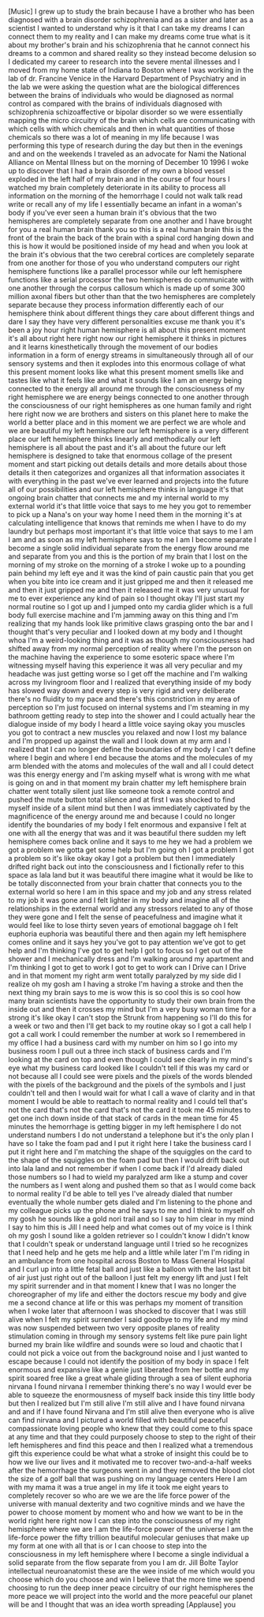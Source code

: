 
[Music]
I grew up to study the brain because I
have a brother who has been diagnosed
with a brain disorder schizophrenia and
as a sister and later as a scientist I
wanted to understand why is it that I
can take my dreams I can connect them to
my reality and I can make my dreams come
true what is it about my brother&#39;s brain
and his schizophrenia that he cannot
connect his dreams to a common and
shared reality so they instead become
delusion so I dedicated my career to
research into the severe mental
illnesses and I moved from my home state
of Indiana to Boston where I was working
in the lab of dr. Francine Venice in the
Harvard Department of Psychiatry and in
the lab we were asking the question what
are the biological differences between
the brains of individuals who would be
diagnosed as normal control as compared
with the brains of individuals diagnosed
with schizophrenia schizoaffective or
bipolar disorder so we were essentially
mapping the micro circuitry of the brain
which cells are communicating with which
cells with which chemicals and then in
what quantities of those chemicals so
there was a lot of meaning in my life
because I was performing this type of
research during the day but then in the
evenings and and on the weekends I
traveled as an advocate for Nami the
National Alliance on Mental Illness but
on the morning of December 10 1996 I
woke up to discover that I had a brain
disorder of my own a blood vessel
exploded in the left half of my brain
and in the course of four hours I
watched my brain completely deteriorate
in its ability to process all
information on the morning of the
hemorrhage I could not walk talk read
write or recall any of my life I
essentially became an infant in a
woman&#39;s body if you&#39;ve ever seen a human
brain it&#39;s obvious that the two
hemispheres
are completely separate from one another
and I have brought for you a real human
brain
thank you so this is a real human brain
this is the front of the brain the back
of the brain with a spinal cord hanging
down and this is how it would be
positioned inside of my head and when
you look at the brain it&#39;s obvious that
the two cerebral cortices are completely
separate from one another for those of
you who understand computers our right
hemisphere functions like a parallel
processor while our left hemisphere
functions like a serial processor the
two hemispheres do communicate with one
another through the corpus callosum
which is made up of some 300 million
axonal fibers but other than that the
two hemispheres are completely separate
because they process information
differently each of our hemisphere think
about different things they care about
different things and dare I say they
have very different personalities excuse
me thank you it&#39;s been a joy hour right
human hemisphere is all about this
present moment it&#39;s all about right here
right now our right hemisphere it thinks
in pictures and it learns
kinesthetically through the movement of
our bodies information in a form of
energy streams in simultaneously through
all of our sensory systems and then it
explodes into this enormous collage of
what this present moment looks like what
this present moment smells like and
tastes like what it feels like and what
it sounds like I am an energy being
connected to the energy all around me
through the consciousness of my right
hemisphere we are energy beings
connected to one another through the
consciousness of our right hemispheres
as one human family and right here right
now
we are brothers and sisters on this
planet here to make the world a better
place and in this moment we are perfect
we are whole and we are beautiful my
left hemisphere our left hemisphere is a
very different place our left hemisphere
thinks linearly and methodically our
left hemisphere is all about the past
and it&#39;s all about the future our left
hemisphere is designed to take that
enormous collage of the present moment
and start picking out details details
and more details about those details it
then categorizes and organizes all that
information associates it with
everything in the past we&#39;ve ever
learned and projects into the future all
of our possibilities and our left
hemisphere thinks in language it&#39;s that
ongoing brain chatter that connects me
and my internal world to my external
world it&#39;s that little voice that says
to me hey you got to remember to pick up
a Nana&#39;s on your way home I need them in
the morning it&#39;s at calculating
intelligence that knows that reminds me
when I have to do my laundry but perhaps
most important it&#39;s that little voice
that says to me I am I am and as soon as
my left hemisphere says to me I am I
become separate I become a single solid
individual separate from the energy flow
around me and separate from you and this
is the portion of my brain that I lost
on the morning of my stroke on the
morning of a stroke I woke up to a
pounding pain behind my left eye
and it was the kind of pain caustic pain
that you get when you bite into ice
cream and it just gripped me and then it
released me and then it just gripped me
and then it released me it was very
unusual for me to ever experience any
kind of pain so I thought okay I&#39;ll just
start my normal routine so I got up and
I jumped onto my cardia glider which is
a full body full exercise machine
and I&#39;m jamming away on this thing and
I&#39;m realizing that my hands look like
primitive claws grasping onto the bar
and I thought that&#39;s very peculiar and I
looked down at my body and I thought
whoa I&#39;m a weird-looking thing and it
was as though my consciousness had
shifted away from my normal perception
of reality where I&#39;m the person on the
machine having the experience to some
esoteric space where I&#39;m witnessing
myself having this experience it was all
very peculiar and my headache was just
getting worse so I get off the machine
and I&#39;m walking across my livingroom
floor and I realized that everything
inside of my body has slowed way down
and every step is very rigid and very
deliberate there&#39;s no fluidity to my
pace and there&#39;s this constriction in my
area of perception so I&#39;m just focused
on internal systems and I&#39;m steaming in
my bathroom getting ready to step into
the shower and I could actually hear the
dialogue inside of my body I heard a
little voice saying okay you muscles you
got to contract a new muscles you
relaxed and now I lost my balance and
I&#39;m propped up against the wall and I
look down at my arm and I realized that
I can no longer define the boundaries of
my body I can&#39;t define where I begin and
where I end because the atoms and the
molecules of my arm blended with the
atoms and molecules of the wall and all
I could detect was this energy energy
and I&#39;m asking myself what is wrong with
me what is going on and in that moment
my brain chatter my left hemisphere
brain chatter went totally silent just
like someone took a remote control and
pushed the mute button total silence
and at first I was shocked to find
myself inside of a silent mind but then
I was immediately captivated by the
magnificence of the energy around me and
because I could no longer identify the
boundaries of my body I felt enormous
and expansive I felt at one with all the
energy that was and it was beautiful
there
sudden my left hemisphere comes back
online and it says to me hey we had a
problem we got a problem we gotta get
some help but I&#39;m going oh I got a
problem I got a problem so it&#39;s like
okay okay I got a problem but then I
immediately drifted right back out into
the consciousness and I fictionally
refer to this space as lala land but it
was beautiful there imagine what it
would be like to be totally disconnected
from your brain chatter that connects
you to the external world so here I am
in this space and my job and any stress
related to my job it was gone and I felt
lighter in my body and imagine all of
the relationships in the external world
and any stressors related to any of
those they were gone
and I felt the sense of peacefulness and
imagine what it would feel like to lose
thirty seven years of emotional baggage
oh I felt euphoria euphoria was
beautiful there and then again my left
hemisphere comes online and it says hey
you&#39;ve got to pay attention we&#39;ve got to
get help and I&#39;m thinking I&#39;ve got to
get help I got to focus so I get out of
the shower and I mechanically dress and
I&#39;m walking around my apartment and I&#39;m
thinking I got to get to work I got to
get to work can I Drive can I Drive and
in that moment my right arm went totally
paralyzed by my side did I realize oh my
gosh
am I having a stroke I&#39;m having a stroke
and then the next thing my brain says to
me is wow this is so cool this is so
cool how many brain scientists have the
opportunity to study their own brain
from the inside out
and then it crosses my mind but I&#39;m a
very busy woman time for a strong it&#39;s
like okay I can&#39;t stop the Strunk from
happening so I&#39;ll do this for a week or
two and then I&#39;ll get back to my routine
okay so I got a call help I got a call
work I could remember the number at work
so I remembered in my office I had a
business card with my number on him so I
go into my business room I pull out a
three inch stack of business cards and
I&#39;m looking at the card on top and even
though I could see clearly in my mind&#39;s
eye what my business card looked like I
couldn&#39;t tell if this was my card or not
because all I could see were pixels and
the pixels of the words blended with the
pixels of the background and the pixels
of the symbols and I just couldn&#39;t tell
and then I would wait for what I call a
wave of clarity and in that moment I
would be able to reattach to normal
reality and I could tell that&#39;s not the
card that&#39;s not the card that&#39;s not the
card it took me 45 minutes to get one
inch down inside of that stack of cards
in the mean time for 45 minutes the
hemorrhage is getting bigger in my left
hemisphere I do not understand numbers I
do not understand a telephone but it&#39;s
the only plan I have so I take the foam
pad and I put it right here I take the
business card I put it right here and
I&#39;m matching the shape of the squiggles
on the card to the shape of the
squiggles on the foam pad but then I
would drift back out into lala land and
not remember if when I come back if I&#39;d
already dialed those numbers so I had to
wield my paralyzed arm like a stump and
cover the numbers as I went along and
pushed them so that as I would come back
to normal reality I&#39;d be able to tell
yes I&#39;ve already dialed that number
eventually the whole number gets dialed
and I&#39;m listening to the phone and my
colleague picks up the phone and he says
to me
and I think to myself oh my gosh he
sounds like a gold nori trail
and so I say to him clear in my mind I
say to him this is Jill I need help
and what comes out of my voice is I
think oh my gosh I sound like a golden
retriever so I couldn&#39;t know I didn&#39;t
know that I couldn&#39;t speak or understand
language until I tried so he recognizes
that I need help and he gets me help and
a little while later I&#39;m I&#39;m riding in
an ambulance from one hospital across
Boston to Mass General Hospital and I
curl up into a little fetal ball and
just like a balloon with the last last
bit of air just just right out of the
balloon I just felt my energy lift and
just I felt my spirit surrender and in
that moment I knew that I was no longer
the choreographer of my life and either
the doctors rescue my body and give me a
second chance at life or this was
perhaps my moment of transition when I
woke later that afternoon I was shocked
to discover that I was still alive when
I felt my spirit surrender I said
goodbye to my life and my mind was now
suspended between two very opposite
planes of reality stimulation coming in
through my sensory systems felt like
pure pain light burned my brain like
wildfire and sounds were so loud and
chaotic that I could not pick a voice
out from the background noise and I just
wanted to escape because I could not
identify the position of my body in
space I felt enormous and expansive like
a genie just liberated from her bottle
and my spirit soared free like a great
whale gliding through a sea of silent
euphoria nirvana I found nirvana
I remember thinking there&#39;s no way I
would ever be able to squeeze the
enormousness of myself back inside this
tiny little body but then I realized but
I&#39;m still alive I&#39;m still alive and I
have found nirvana and and if I have
found Nirvana and I&#39;m still alive then
everyone who is alive can find nirvana
and I pictured a world filled with
beautiful peaceful compassionate loving
people who knew that they could come to
this space at any time and that they
could purposely choose to step to the
right of their left hemispheres and find
this peace and then I realized what a
tremendous gift this experience could be
what what a stroke of insight this could
be to how we live our lives and it
motivated me to recover two-and-a-half
weeks after the hemorrhage the surgeons
went in and they removed the blood clot
the size of a golf ball that was pushing
on my language centers Here I am with my
mama it was a true angel in my life it
took me eight years to completely
recover so who are we we are the life
force power of the universe with manual
dexterity and two cognitive minds and we
have the power to choose moment by
moment who and how we want to be in the
world right here right now I can step
into the consciousness of my right
hemisphere where we are
I am the life-force power of the
universe I am the life-force power the
fifty trillion beautiful molecular
geniuses that make up my form at one
with all that is or I can choose to step
into the consciousness in my left
hemisphere
where I become a single individual a
solid separate from the flow separate
from you
I am dr. Jill Bolte Taylor intellectual
neuroanatomist these are the wee inside
of me which would you choose which do
you choose and win I believe that the
more time we spend choosing to run the
deep inner peace circuitry of our right
hemispheres the more peace we will
project into the world and the more
peaceful our planet will be and I
thought that was an idea worth spreading
[Applause]
you
